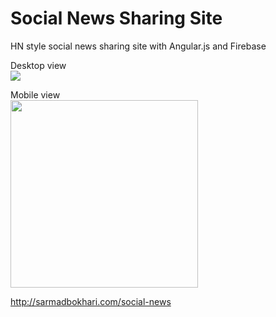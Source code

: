 Social News Sharing Site
========
HN style social news sharing site with Angular.js and Firebase

Desktop view
<br>
<a href="http://sarmadbokhari.com/social-news"><img src="http://sarmadbokhari.com/img/portfolio/large/ang_news.png"></a>

Mobile view
<br>
<a href="http://sarmadbokhari.com/social-news"><img src="http://sarmadbokhari.com/img/portfolio/large/ang_news_mobile.png" width="300px"></a>


http://sarmadbokhari.com/social-news
